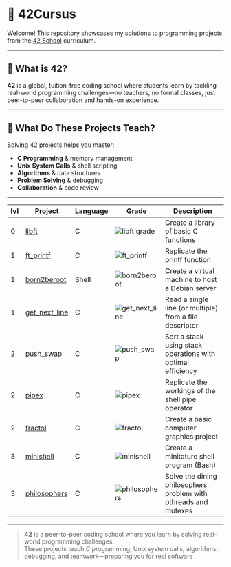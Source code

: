 # 🌟 42Cursus
Welcome! This repository showcases my solutions to programming projects from the [42 School](https://www.42network.org/) curriculum.

---

## 🏫 What is 42?

**42** is a global, tuition-free coding school where students learn by tackling real-world programming challenges—no teachers, no formal classes, just peer-to-peer collaboration and hands-on experience.

---

## 🚀 What Do These Projects Teach?

Solving 42 projects helps you master:

- **C Programming** & memory management  
- **Unix System Calls** & shell scripting  
- **Algorithms** & data structures  
- **Problem Solving** & debugging  
- **Collaboration** & code review

---

| lvl | Project                                                          	| Language                                                                                                                  | Grade                                                                                              | Description                                                                     |
| --- | ---------------------------------------------------------------- 	| ------------------------------------------------------------------------------------------------------------------------- | -------------------------------------------------------------------------------------------------- | ------------------------------------------------------------------------------- |
| 0   | [libft](https://github.com/halifecik/42Cursus/tree/main/Milestones/Milestone-0/libft)     | C 																														| ![libft grade](https://img.shields.io/badge/100-success?style=flat-square&logo=42)            	 | Create a library of basic C functions                                          |
| 1   | [ft_printf](https://github.com/halifecik/42Cursus/tree/main/Milestones/Milestone-1/ft_printf)     | C 																														| ![ft_printf](https://img.shields.io/badge/101-success?style=flat-square&logo=42)            	 | Replicate the printf function                                          |
| 1   | [born2beroot](https://github.com/halifecik/42Cursus/tree/main/Milestones/Milestone-1/born2beroot)     | Shell 																														| ![born2beroot](https://img.shields.io/badge/110-success?style=flat-square&logo=42)            	 | Create a virtual machine to host a Debian server    |
| 1   | [get_next_line](https://github.com/halifecik/42Cursus/tree/main/Milestones/Milestone-1/get_next_line)     | C 																														| ![get_next_line](https://img.shields.io/badge/125-success?style=flat-square&logo=42)            	 | Read a single line (or multiple) from a file descriptor  |
| 2   | [push_swap](https://github.com/halifecik/42Cursus/tree/main/Milestones/Milestone-2/push_swap)     | C 																														| ![push_swap](https://img.shields.io/badge/100-success?style=flat-square&logo=42)            	 | Sort a stack using stack operations with optimal efficiency |
| 2   | [pipex](https://github.com/halifecik/42Cursus/tree/main/Milestones/Milestone-2/pipex)     | C 																														| ![pipex](https://img.shields.io/badge/100-success?style=flat-square&logo=42)            	 | Replicate the workings of the shell pipe operator |
| 2   | [fractol](https://github.com/halifecik/42Cursus/tree/main/Milestones/Milestone-2/fractol)     | C 																														| ![fractol](https://img.shields.io/badge/100-success?style=flat-square&logo=42)            	 | Create a basic computer graphics project |
| 3   | [minishell](https://github.com/halifecik/42Cursus/tree/main/Milestones/Milestone-3/minishell)     | C 																														| ![minishell](https://img.shields.io/badge/125-success?style=flat-square&logo=42)            	 | Create a minitature shell program (Bash) |
| 3   | [philosophers](https://github.com/halifecik/42Cursus/tree/main/Milestones/Milestone-3/philosophers)     | C 																														| ![philosophers](https://img.shields.io/badge/???-grey?style=flat-square&logo=42)           	 |  Solve the dining philosophers  problem with pthreads and mutexes |
---

> **42** is a peer-to-peer coding school where you learn by solving real-world programming challenges.  
> These projects teach C programming, Unix system calls, algorithms, debugging, and teamwork—preparing you for real software


##
